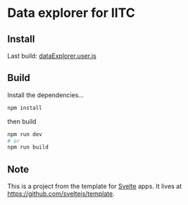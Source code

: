 # Data explorer for IITC

## Install

Last build: [dataExplorer.user.js](https://github.com/le-jeu/iitc-data-explorer/raw/dist/dataExplorer.user.js)

## Build

Install the dependencies...

```bash
npm install
```

then build

```bash
npm run dev
# or
npm run build
```

## Note

This is a project from the template for [Svelte](https://svelte.dev) apps. It lives at https://github.com/sveltejs/template.